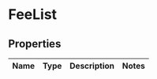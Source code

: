 # FeeList

## Properties
Name | Type | Description | Notes
------------ | ------------- | ------------- | -------------
